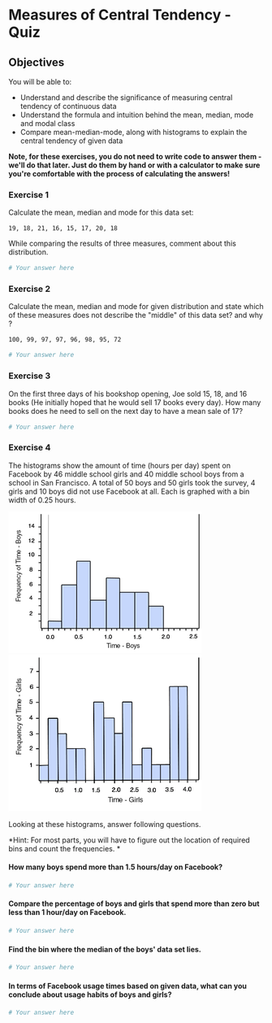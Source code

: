 
# Measures of Central Tendency - Quiz

## Objectives
You will be able to:
* Understand and describe the significance of measuring central tendency of continuous data
* Understand the formula and intuition behind the mean, median, mode and modal class
* Compare mean-median-mode, along with histograms to explain the central tendency of given data

**Note, for these exercises, you do not need to write code to answer them - we'll do that later. Just do them by hand or with a calculator to make sure you're comfortable with the process of calculating the answers!**

### Exercise 1
Calculate the mean, median and mode for this data set: 
```
19, 18, 21, 16, 15, 17, 20, 18
```
While comparing the results of three measures, comment about this distribution. 


```python
# Your answer here 
```

### Exercise 2

Calculate the mean, median and mode for given distribution and state which of these measures does not describe the "middle" of this data set? and why ?
```
100, 99, 97, 97, 96, 98, 95, 72
```


```python
# Your answer here 
```

### Exercise 3
On the first three days of his bookshop opening, Joe sold 15, 18, and 16 books (He initially hoped that he would sell 17 books every day).  How many books does he need to sell on the next day to have a mean sale of 17?


```python
# Your answer here 
```

### Exercise 4
The histograms show the amount of time (hours per day) spent on Facebook by 46 middle school girls and 40 middle school boys from a school in San Francisco. A total of 50 boys and 50 girls took the survey, 4 girls and 10 boys did not use Facebook at all. 
Each is graphed with a bin width of 0.25 hours.

![](boys.png)
![](girls.png)

Looking at these histograms, answer following questions. 

*Hint: For most parts, you will have to figure out the location of required bins and count the frequencies. *

#### How many boys spend more than 1.5 hours/day on Facebook?



```python
# Your answer here 
```

#### Compare the percentage of boys and girls that spend more than zero but less than 1 hour/day on Facebook.


```python
# Your answer here 
```

#### Find the bin where the median of the boys' data set lies.


```python
# Your answer here 
```

#### In terms of Facebook usage times based on given data, what can you conclude about usage habits of boys and girls?


```python
# Your answer here 
```
